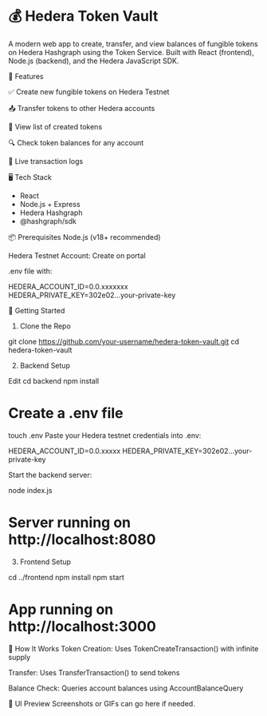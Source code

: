 # 💰 Hedera Token Vault

A modern web app to create, transfer, and view balances of fungible tokens on Hedera Hashgraph using the Token Service. Built with React (frontend), Node.js (backend), and the Hedera JavaScript SDK.

🌟 Features

✅ Create new fungible tokens on Hedera Testnet

📤 Transfer tokens to other Hedera accounts

📄 View list of created tokens

🔍 Check token balances for any account

💬 Live transaction logs

🖥️ Tech Stack

- React
- Node.js + Express
- Hedera Hashgraph
- @hashgraph/sdk

📦 Prerequisites
Node.js (v18+ recommended)

Hedera Testnet Account: Create on portal

.env file with:

HEDERA_ACCOUNT_ID=0.0.xxxxxxx
HEDERA_PRIVATE_KEY=302e02...your-private-key

🚀 Getting Started

1. Clone the Repo

git clone https://github.com/your-username/hedera-token-vault.git
cd hedera-token-vault

2. Backend Setup

Edit
cd backend
npm install
# Create a .env file
touch .env
Paste your Hedera testnet credentials into .env:

HEDERA_ACCOUNT_ID=0.0.xxxxx
HEDERA_PRIVATE_KEY=302e02...your-private-key

Start the backend server:

node index.js
# Server running on http://localhost:8080

3. Frontend Setup

cd ../frontend
npm install
npm start
# App running on http://localhost:3000

🧠 How It Works
Token Creation: Uses TokenCreateTransaction() with infinite supply

Transfer: Uses TransferTransaction() to send tokens

Balance Check: Queries account balances using AccountBalanceQuery

📸 UI Preview
Screenshots or GIFs can go here if needed.
